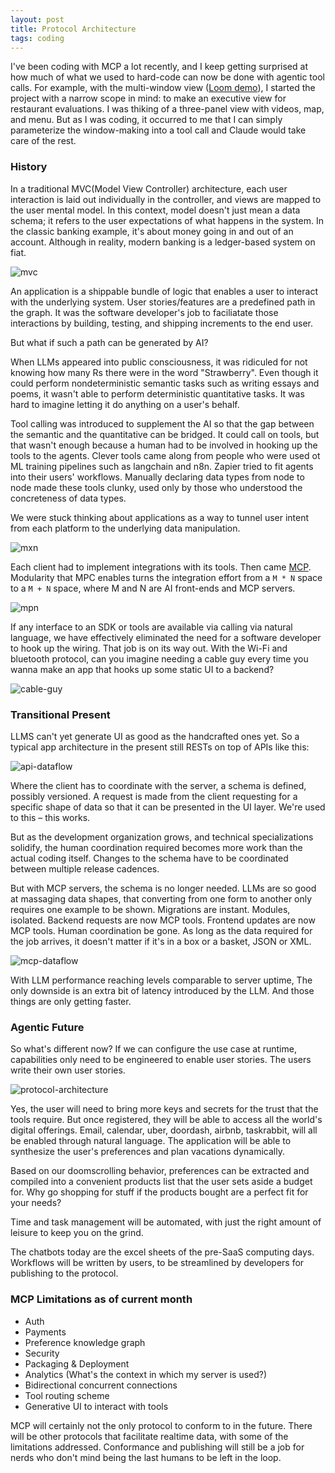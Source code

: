 ```yaml
---
layout: post
title: Protocol Architecture
tags: coding
---
```


I've been coding with MCP a lot recently, and I keep getting surprised at how much of what we used to hard-code can now be done with agentic tool calls. For example, with the multi-window view ([Loom demo](https://www.loom.com/share/92bad9d86de64f1e806c4a816e4f348b?sid=b511d8fa-dfb1-4bab-9232-e0a2a9b8df82)), I started the project with a narrow scope in mind: to make an executive view for restaurant evaluations. I was thiking of a three-panel view with videos, map, and menu. But as I was coding, it occurred to me that I can simply parameterize the window-making into a tool call and Claude would take care of the rest. 


### History

In a traditional MVC(Model View Controller) architecture, each user interaction is laid out individually in the controller, and views are mapped to the user mental model. In this context, model doesn't just mean a data schema; it refers to the user expectations of what happens in the system. In the classic banking example, it's about money going in and out of an account. Although in reality, modern banking is a ledger-based system on fiat. 

![mvc](/assets/mvc.png)

An application is a shippable bundle of logic that enables a user to interact with the underlying system. User stories/features are a predefined path in the graph. It was the software developer's job to faciliatate those interactions by building, testing, and shipping increments to the end user.

But what if such a path can be generated by AI?

When LLMs appeared into public consciousness, it was ridiculed for not knowing how many Rs there were in the word "Strawberry". Even though it could perform nondeterministic semantic tasks such as writing essays and poems, it wasn't able to perform deterministic quantitative tasks. It was hard to imagine letting it do anything on a user's behalf. 

Tool calling was introduced to supplement the AI so that the gap between the semantic and the quantitative can be bridged. It could call on tools, but that wasn't enough because a human had to be involved in hooking up the tools to the agents. Clever tools came along from people who were used ot ML training pipelines such as langchain and n8n. Zapier tried to fit agents into their users' workflows. Manually declaring data types from node to node made these tools clunky, used only by those who understood the concreteness of data types. 

We were stuck thinking about applications as a way to tunnel user intent from each platform to the underlying data manipulation.

![mxn](/assets/mxn.png)

Each client had to implement integrations with its tools. Then came [MCP](https://modelcontextprotocol.io/introduction). Modularity that MPC enables turns the integration effort from a `M * N` space to a `M + N` space, where M and N are AI front-ends and MCP servers. 

![mpn](/assets/mpn.png)

If any interface to an SDK or tools are available via calling via natural language, we have effectively eliminated the need for a software developer to hook up the wiring. That job is on its way out. With the Wi-Fi and bluetooth protocol, can you imagine needing a cable guy every time you wanna make an app that hooks up some static UI to a backend?

![cable-guy](/assets/cable-guy.jpg)

### Transitional Present

LLMS can't yet generate UI as good as the handcrafted ones yet. So a typical app architecture in the present still RESTs on top of APIs like this:

![api-dataflow](/assets/api-dataflow.png)

Where the client has to coordinate with the server, a schema is defined, possibly versioned. A request is made from the client requesting for a specific shape of data so that it can be presented in the UI layer. We're used to this – this works.

But as the development organization grows, and technical specializations solidify, the human coordination required becomes more work than the actual coding itself. Changes to the schema have to be coordinated between multiple release cadences.

But with MCP servers, the schema is no longer needed. LLMs are so good at massaging data shapes, that converting from one form to another only requires one example to be shown. Migrations are instant. Modules, isolated. Backend requests are now MCP tools. Frontend updates are now MCP tools. Human coordination be gone. As long as the data required for the job arrives, it doesn't matter if it's in a box or a basket, JSON or XML. 

![mcp-dataflow](/assets/mcp-dataflow.png)

With LLM performance reaching levels comparable to server uptime, The only downside is an extra bit of latency introduced by the LLM. And those things are only getting faster.

### Agentic Future

So what's different now? If we can configure the use case at runtime, capabilities only need to be engineered to enable user stories. The users write their own user stories. 

![protocol-architecture](/assets/protocol-architecture.png)

Yes, the user will need to bring more keys and secrets for the trust that the tools require. But once registered, they will be able to access all the world's digital offerings. Email, calendar, uber, doordash, airbnb, taskrabbit, will all be enabled through natural language. The application will be able to synthesize the user's preferences and plan vacations dynamically. 

Based on our doomscrolling behavior, preferences can be extracted and compiled into a convenient products list that the user sets aside a budget for. Why go shopping for stuff if the products bought are a perfect fit for your needs?

Time and task management will be automated, with just the right amount of leisure to keep you on the grind. 

The chatbots today are the excel sheets of the pre-SaaS computing days. Workflows will be written by users, to be streamlined by developers for publishing to the protocol.

### MCP Limitations as of current month

- Auth
- Payments
- Preference knowledge graph
- Security
- Packaging & Deployment
- Analytics (What's the context in which my server is used?)
- Bidirectional concurrent connections
- Tool routing scheme
- Generative UI to interact with tools

MCP will certainly not the only protocol to conform to in the future. There will be other protocols that facilitate realtime data, with some of the limitations addressed. Conformance and publishing will still be a job for nerds who don't mind being the last humans to be left in the loop.